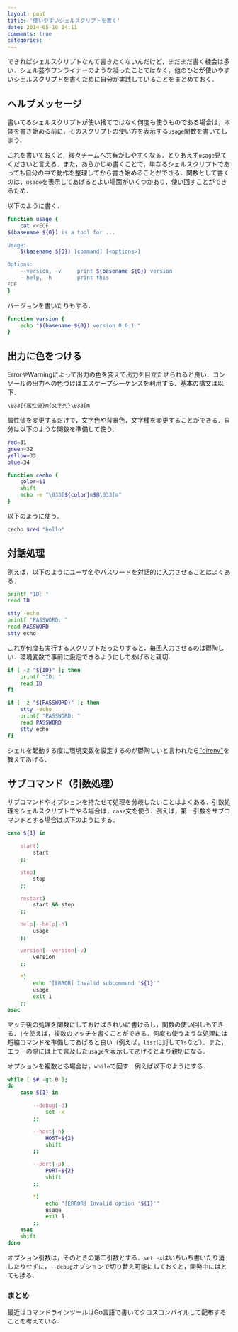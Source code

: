 ```yaml
---
layout: post
title: '使いやすいシェルスクリプトを書く'
date: 2014-05-18 14:11
comments: true
categories: 
---
```


できればシェルスクリプトなんて書きたくないんだけど，まだまだ書く機会は多い．シェル芸やワンライナーのような凝ったことではなく，他のひとが使いやすいシェルスクリプトを書くために自分が実践していることをまとめておく．

## ヘルプメッセージ

書いてるシェルスクリプトが使い捨てではなく何度も使うものである場合は，本体を書き始める前に，そのスクリプトの使い方を表示する`usage`関数を書いてしまう．

これを書いておくと，後々チームへ共有がしやすくなる．とりあえず`usage`見てくださいと言える．また，あらかじめ書くことで，単なるシェルスクリプトであっても自分の中で動作を整理してから書き始めることができる．関数として書くのは，`usage`を表示してあげるとよい場面がいくつかあり，使い回すことができるため．

以下のように書く．

```bash
function usage {
    cat <<EOF
$(basename ${0}) is a tool for ...

Usage:
    $(basename ${0}) [command] [<options>]

Options:
    --version, -v     print $(basename ${0}) version
    --help, -h        print this
EOF
}
```

バージョンを書いたりもする．

```bash
function version {
    echo "$(basename ${0}) version 0.0.1 "
}    
```

## 出力に色をつける

ErrorやWarningによって出力の色を変えて出力を目立たせられると良い．コンソールの出力への色づけはエスケープシーケンスを利用する．基本の構文は以下．

```bash
\033[{属性値}m{文字列}\033[m
```

属性値を変更するだけで，文字色や背景色，文字種を変更することができる．自分は以下のような関数を準備して使う．

```bash
red=31
green=32
yellow=33
blue=34

function cecho {
    color=$1
    shift
    echo -e "\033[${color}m$@\033[m"
}
```

以下のように使う．

```bash
cecho $red "hello"
```
## 対話処理　

例えば，以下のようにユーザ名やパスワードを対話的に入力させることはよくある．

```bash
printf "ID: "
read ID

stty -echo
printf "PASSWORD: "
read PASSWORD
stty echo
```

これが何度も実行するスクリプトだったりすると，毎回入力させるのは鬱陶しい．環境変数で事前に設定できるようにしてあげると親切．

```bash
if [ -z "${ID}" ]; then
    printf "ID: "
    read ID
fi

if [ -z "${PASSWORD}" ]; then
    stty -echo
    printf "PASSWORD: "
    read PASSWORD
    stty echo
fi    
```

シェルを起動する度に環境変数を設定するのが鬱陶しいと言われたら["direnv"](http://deeeet.com/writing/2014/05/06/direnv/)を教えてあげる．

## サブコマンド（引数処理）

サブコマンドやオプションを持たせて処理を分岐したいことはよくある．引数処理をシェルスクリプトでやる場合は，`case`文を使う．例えば，第一引数をサブコマンドとする場合は以下のようにする．

```bash
case ${1} in

    start)
        start
    ;;

    stop)
        stop
    ;;

    restart)
        start && stop
    ;;

    help|--help|-h)
        usage
    ;;

    version|--version|-v)
        version
    ;;
    
    *)
        echo "[ERROR] Invalid subcommand '${1}'"
        usage
        exit 1
    ;;
esac
```

マッチ後の処理を関数にしておけばきれいに書けるし，関数の使い回しもできる．`|`を使えば，複数のマッチを書くことができる．何度も使うような処理には短縮コマンドを準備してあげると良い（例えば，`list`に対して`ls`など）．また，エラーの際には上で言及した`usage`を表示してあげるとより親切になる．

オプションを複数とる場合は，`while`で回す．例えば以下のようにする．

```bash
while [ $# -gt 0 ];
do
    case ${1} in

        --debug|-d)
            set -x
        ;;

        --host|-h)
            HOST=${2}
            shift
        ;;

        --port|-p)
            PORT=${2}
            shift
        ;;

        *)
            echo "[ERROR] Invalid option '${1}'"
            usage
            exit 1
        ;;
    esac
    shift
done
```

オプション引数は，そのときの第二引数とする．`set -x`はいちいち書いたり消したりせずに，`--debug`オプションで切り替え可能にしておくと，開発中にはとても捗る．

### まとめ

最近はコマンドラインツールはGo言語で書いてクロスコンパイルして配布することを考えている．






